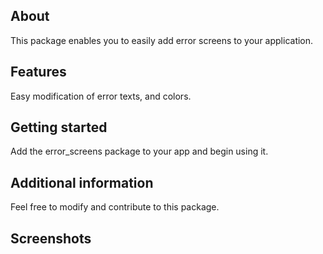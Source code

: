 ## About
This package enables you to easily add error screens to your application.

## Features

Easy modification of error texts, and colors.

## Getting started

Add the error_screens package to your app and begin using it.

## Additional information

Feel free to modify and contribute to this package.


## Screenshots


